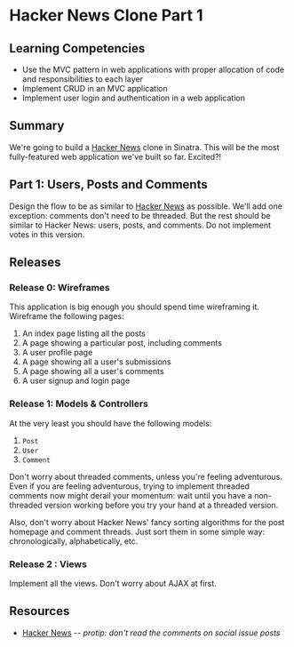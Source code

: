 # Hacker News Clone Part 1

## Learning Competencies

* Use the MVC pattern in web applications with proper allocation of code and
  responsibilities to each layer
* Implement CRUD in an MVC application
* Implement user login and authentication in a web application

## Summary

We're going to build a [Hacker News][] clone in Sinatra.  This will be the most
fully-featured web application we've built so far.  Excited?!

## Part 1: Users, Posts and Comments

Design the flow to be as similar to [Hacker News][] as possible.  We'll add one
exception: comments don't need to be threaded.  But the rest should be similar
to Hacker News: users, posts, and comments.  Do not implement votes in this
version.

## Releases

### Release 0: Wireframes

This application is big enough you should spend time wireframing it.  Wireframe
the following pages:

1. An index page listing all the posts
2. A page showing a particular post, including comments
3. A user profile page
4. A page showing all a user's submissions
5. A page showing all a user's comments
6. A user signup and login page

### Release 1: Models &amp; Controllers

At the very least you should have the following models:

1. `Post`
2. `User`
3. `Comment`

Don't worry about threaded comments, unless you're feeling adventurous.  Even
if you are feeling adventurous, trying to implement threaded comments now might
derail your momentum: wait until you have a non-threaded version working before
you try your hand at a threaded version.

Also, don't worry about Hacker News' fancy sorting algorithms for the post
homepage and comment threads.  Just sort them in some simple way:
chronologically, alphabetically, etc.

### Release 2 : Views

Implement all the views.  Don't worry about AJAX at first.

<!-- ## Optimize Your Learning -->


## Resources

* [Hacker News][] -- *protip: don't read the comments on social issue posts*


[Hacker News]: http://news.ycombinator.com
